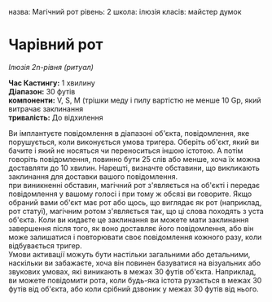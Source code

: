 назва: Магічний рот рівень: 2 школа: ілюзія класів: майстер думок

# Чарівний рот
_Ілюзія 2n-рівня (ритуал)_

**Час Кастингу:** 1 хвилину    
**Діапазон:** 30 футів    
**компоненти:** V, S, М (трішки меду і пилу вартістю не менше 10 Gp, який витрачає заклинання    
**тривалість:** До відхилення

Ви імплантуєте повідомлення в діапазоні об'єкта, повідомлення, яке порушується, коли виконується умова тригера. Оберіть об'єкт, який ви бачите і який не носяться чи переноситься іншою істотою. А потім говоріть повідомлення, повинно бути 25 слів або менше, хоча їх можна доставляти до 10 хвилин. Нарешті, визначте обставини, що викликають заклинання для доставки вашого повідомлення.    
при виникненні обставин, магічний рот з'являється на об'єкті і передає повідомлення у вашому голосі і при тому ж обсязі ви говорите. Якщо обраний вами об'єкт має рот або щось, що виглядає як рот (наприклад, рот статуї), магічним ротом з'являється так, що ці слова походять з уста об'єкта. Коли ви кидаєте це заклинання ви можете мати заклинання завершення після того, як воно доставляє його повідомлення, або він може залишатися і повторювати своє повідомлення кожного разу, коли відбувається тригер.    
Умови активації можуть бути настільки загальними або детальними, наскільки ви забажаєте, хоча він повинен базуватися на візуальних або звукових умовах, які виникають в межах 30 футів об'єкта. Наприклад, ви можете повідомити рота, коли будь-яка істота рухається в межах 30 футів від об'єкта, або коли срібний дзвоник у межах 30 футів від нього. 